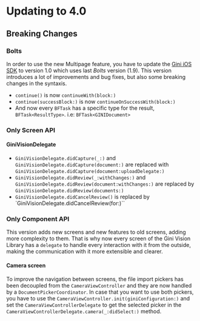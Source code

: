 Updating to 4.0
=============================

## Breaking Changes


### Bolts
In order to use the new Multipage feature, you have to update the [Gini iOS SDK](https://github.com/gini/gini-sdk-ios) to version 1.0 which uses last _Bolts_ version (1.9). This version introduces a lot of improvements and bug fixes, but also some breaking changes in the syntaxis.
* `continue()` is now `continueWith(block:)`
* `continue(successBlock:)` is now `continueOnSuccessWith(block:)`
* And now every `BFTask` has a specific type for the result, `BFTask<ResultType>`. i.e: `BFTask<GINIDocument>`

### Only Screen API

#### GiniVisionDelegate
* `GiniVisionDelegate.didCapture(_:)` and `GiniVisionDelegate.didCapture(document:)` are replaced with `GiniVisionDelegate.didCapture(document:uploadDelegate:)`
* `GiniVisionDelegate.didReview(_:withChanges:)` and `GiniVisionDelegate.didReview(document:withChanges:)` are replaced by `GiniVisionDelegate.didReview(documents:)`
* `GiniVisionDelegate.didCancelReview()` is replaced by `GiniVisionDelegate.didCancelReview(for:)``

### Only Component API

This version adds new screens and new features to old screens, adding
more complexity to them. That is why now every screen of the Gini Vision Library has a `delegate` to handle every interaction with it from the outside, making the communication with it more extensible and clearer.

#### Camera screen
To improve the navigation between screens, the file import pickers has been decoupled from the `CameraViewController` and they are now handled by a `DocumentPickerCoordinator`.
In case that you want to use both pickers, you have to use the `CameraViewController.init(giniConfiguration:)` and set the `CameraViewControllerDelegate` to get the selected picker in the `CameraViewControllerDelegate.camera(_:didSelect:)` method.
